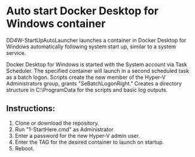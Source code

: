 # Auto start Docker Desktop for Windows container

DD4W-StartUpAutoLauncher launches a container in Docker Desktop for Windows automatically following system start up, similar to a system service.

Docker Desktop for Windows is started with the System account via Task Scheduler. The specified container will launch in a second scheduled task as a batch logon. Scripts create the new member of the Hyper-V Administrators group, grants "SeBatchLogonRight." Creates a directory structure in C:\ProgramData for the scripts and basic log outputs.

## Instructions:
  1. Clone or download the repository.
  2. Run "1-StartHere.cmd" as Administrator
  3. Enter a password for the new Hyper-V admin user. 
  4. Enter the TAG for the desired container to launch on startup.
  5. Reboot.
